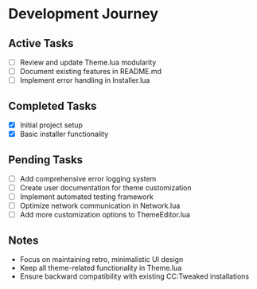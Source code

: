 # Development Journey

## Active Tasks
- [ ] Review and update Theme.lua modularity
- [ ] Document existing features in README.md
- [ ] Implement error handling in Installer.lua

## Completed Tasks
- [x] Initial project setup
- [x] Basic installer functionality

## Pending Tasks
- [ ] Add comprehensive error logging system
- [ ] Create user documentation for theme customization
- [ ] Implement automated testing framework
- [ ] Optimize network communication in Network.lua
- [ ] Add more customization options to ThemeEditor.lua

## Notes
- Focus on maintaining retro, minimalistic UI design
- Keep all theme-related functionality in Theme.lua
- Ensure backward compatibility with existing CC:Tweaked installations
